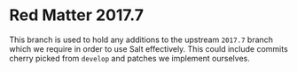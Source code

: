 # Red Matter 2017.7

This branch is used to hold any additions to the upstream `2017.7` branch which we require in order to use Salt
effectively.  This could include commits cherry picked from `develop` and patches we implement ourselves.
